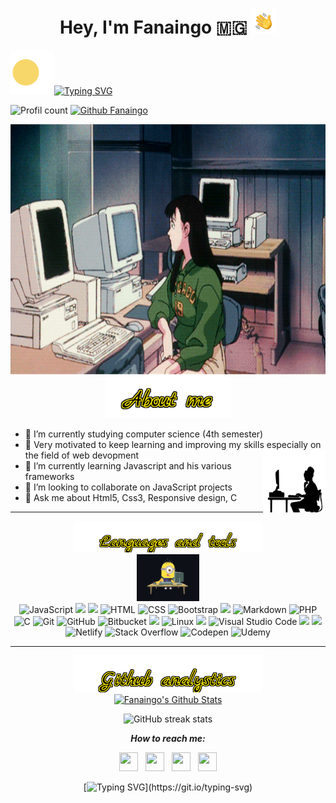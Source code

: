 <div align="center">
	<h1>Hey, I'm Fanaingo 🇲🇬 <img alt="Night Coding" src="assets/Hand Wave.gif" width='40'/> </h1>
</div>

<p>

<img src="./assets/pacman.svg" width="70">[![Typing SVG](https://readme-typing-svg.herokuapp.com?color=%23525252&size=12&center=true&lines=Computer+Science+Student;Web+developper;Always+learning+something+new)](https://git.io/typing-svg)
</p>

<p align="center">
	
![Profil count](https://komarev.com/ghpvc/?username=Fanaingo&color=F0DB4F) [![Github Fanaingo](https://img.shields.io/github/followers/Fanaingo?label=follow&style=social)](https://github.com/Fanaingo)
</p>


<img src="assets/banner.gif" width="100%" height="400">

<div align="center"><img src="assets/about.svg" width="200px"></div>

- 🔭 I’m currently studying computer science (4th semester)
- 💪 Very motivated to keep learning and improving my skills especially on the field of web devopment
<span><img src="assets/img.jpeg" align="right" width="100"></span>
- 🌱 I’m currently learning Javascript and his various frameworks
- 👯 I’m looking to collaborate on JavaScript projects
- 💬 Ask me about Html5, Css3, Responsive design, C

---

<div align="center"><img src="assets/langs.svg" width="300px"></div>
<div align="center"> 
	<img src="assets/mignon.png" width="100"> <br>
	<img alt="JavaScript" src="https://img.shields.io/badge/JavaScript%20-0D1117.svg?style=flat&logo=javascript&logoColor=F7DF1E"> 
    <img src="https://img.shields.io/badge/jQuery-0D1117?style=flat&logo=jquery&logoColor=F7DF1E" /> 
    <img src="https://img.shields.io/badge/Vue.js-0D1117?style=flat&logo=vue.js&logoColor=F7DF1E" />  
    <img alt="HTML" src="https://img.shields.io/badge/HTML5%20-0D1117.svg?style=flat&logo=html5&logoColor=F7DF1E"> 
    <img alt="CSS" src="https://img.shields.io/badge/CSS3%20-0D1117.svg?style=flat&logo=css3&logoColor=F7DF1E">
	<img alt="Bootstrap" src="https://img.shields.io/badge/Bootstrap-0D1117.svg?style=flat&logo=bootstrap&logoColor=F7DF1E"/> 
	<img src="https://img.shields.io/badge/Tailwind-0D1117.svg?style=flat&logo=tailwind-css&logoColor=F7DF1E"> 
	<img alt="Markdown" src="https://img.shields.io/badge/Markdown-0D1117?style=flate&logo=markdown&logoColor=F7DF1E"> 
    <img alt="PHP" src="https://img.shields.io/badge/PHP-0D1117.svg?style=flat&logo=php&logoColor=F7DF1E"/> 
    <img alt="C" src="https://img.shields.io/badge/C%20-0D1117.svg?style=flat&logo=c&logoColor=F7DF1E"> 
	<img alt="Git" src="https://img.shields.io/badge/Git%20-0D1117.svg?style=flat&logo=git&logoColor=F7DF1E"> 
	<img alt="GitHub" src="https://img.shields.io/badge/GitHub%20-0D1117.svg?style=flat&logo=github&logoColor=F7DF1E"> 
<!-- 	<img  alt="Gitlab"  src="https://img.shields.io/badge/GitLab-0D1117.svg?style=flat&logo=gitlab&logoColor=F7DF1E"/> 
 -->
 	<img  alt="Bitbucket"  src="https://img.shields.io/badge/Bitbucket-0D1117.svg?style=flat&logo=bitbucket&logoColor=F7DF1E"/>
	<img src="https://img.shields.io/badge/Bash%20-0D1117.svg?style=flat&logo=gnu-bash&logoColor=F7DF1E">  
	<img alt="Linux" src="https://img.shields.io/badge/Linux-0D1117?style=flat&logo=linux&logoColor=F7DF1E"> 
	<img src="https://img.shields.io/badge/Sublime%20Text-0D1117.svg?style=flat&logo=sublime-text&logoColor=F7DF1E" />
	<img alt="Visual Studio Code" src="https://img.shields.io/badge/Visual%20Studio%20Code-0D1117.svg?style=flat&logo=visual-studio-code&logoColor=F7DF1E">
	<img src="https://img.shields.io/badge/Trello%20-0D1117.svg?style=flat&logo=trello&logoColor=F7DF1E">
	<img src="https://img.shields.io/badge/Strapi%20-0D1117.svg?style=flat&logo=strapi&logoColor=F7DF1E">
	<img  alt="Netlify"  src="https://img.shields.io/badge/Netlify-0D1117.svg?style=flat&logo=netlify&logoColor=F7DF1E"/>
	<img  alt="Stack Overflow"  src="https://img.shields.io/badge/-Stack overflow-0D1117?style=flat&logo=stack-overflow&logoColor=F7DF1E"/> 
	<img  alt="Codepen"  src="https://img.shields.io/badge/Codepen-0D1117?style=flat&logo=codepen&logoColor=F7DF1E"/> 
	<img  alt="Udemy"  src="https://img.shields.io/badge/Udemy-0D1117?style=flat&logo=Udemy&logoColor=F7DF1E"/>
</div>

---

<div align="center"><img src="assets/anal.svg" width="300px"></div>
<div align="center">
    <a href="#"><img alt="Fanaingo's Github Stats" src="https://github-readme-stats.vercel.app/api?username=Fanaingo&show_icons=true&include_all_commits=true&count_private=true&theme=react&hide_border=true&bg_color=0D1117&title_color=F7DF1E&icon_color=F7DF1E" height="200"/></a>
 </div>
 <div align="center">

![GitHub streak stats](https://github-readme-streak-stats.herokuapp.com/?user=Fanaingo&theme=dark&ring=F7DF1E&fire=F7DF1E&currStreakLabel=ffff33&sideLabels=F7DF1E)  
</div>

<div align="center">

***How to reach me:***
</div>
<div align="center">
	<a href="https://www.instagram.com/malalarak_/"><img src="https://cdn.jsdelivr.net/npm/simple-icons@5.23.0/icons/instagram.svg" width="30" height="30"></a> &nbsp; 
	<a href="https://facebook.com/naingo.rak"><img src="https://cdn.jsdelivr.net/npm/simple-icons@5.23.0/icons/facebook.svg" width="30" height="30"></a> &nbsp; 
	<a href="https://www.linkedin.com/in/fanaingo-rakotomalala-77626220"><img src="https://cdn.jsdelivr.net/npm/simple-icons@5.23.0/icons/linkedin.svg" width="30" height="30"></a> &nbsp;
	<a href="mailto:fanaingorakotomalala@gmail.com"><img src="https://cdn.jsdelivr.net/npm/simple-icons@5.23.0/icons/gmail.svg" width="30" height="30"></a>

[![Typing SVG](https://readme-typing-svg.herokuapp.com?color=%23525252&size=12&center=true&vCenter=true&multiline=true&lines=Glad+to+know+you'+ve+reached+my+github+profile.;See+you+!)](https://git.io/typing-svg)
</div>
